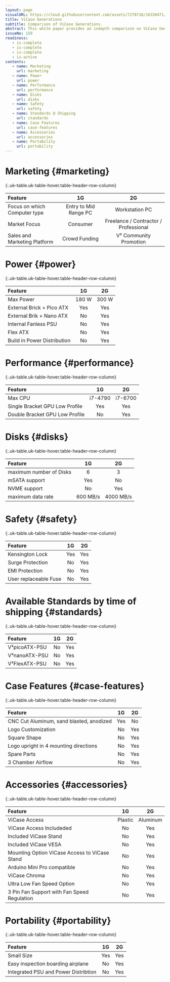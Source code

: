 ```yaml
---
layout: page
visualURL: https://cloud.githubusercontent.com/assets/7278716/16330471/06aeec16-3a1c-11e6-93f4-9fe13d719095.jpg
title: ViCase Generations
subtitle: Comparison of ViCase Generations.
abstract: This white paper provides an indepth comparison on ViCase Generations. In the end it starts a wishlist and discussion on new features for future ViCase generations.
issueNo: 159
readiness:
   - is-complete
   - is-complete
   - is-complete
   - is-active
contents:
   - name: Marketing
     url: marketing
   - name: Power
     url: power
   - name: Performance
     url: performance
   - name: Disks
     url: disks
   - name: Safety
     url: safety
   - name: Standards @ Shipping
     url: standards
   - name: Case Features
     url: case-features
   - name: Accessories
     url: accessories
   - name: Portability
     url: portability
---
```





# Marketing {#marketing}

{:.uk-table.uk-table-hover.table-header-row-column}

| Feature | 1G | 2G |
|:--------|:---:|:----:|
| Focus on which Computer type | Entry to Mid Range PC | Workstation PC |
| Market Focus | Consumer | Freelance / Contractor / Professional |
| Sales and Marketing Platform | Crowd Funding | V² Community Promotion |


# Power {#power}

{:.uk-table.uk-table-hover.table-header-row-column}

| Feature | 1G | 2G |
|:--------|:---:|:----:|
| Max Power | 180 W | 300 W |
| External Brick + Pico ATX | Yes | Yes |
| External Brik + Nano ATX | No | Yes |
| Internal Fanless PSU | No | Yes |
| Flex ATX | No | Yes |
| Build in Power Distribution | No | Yes |


# Performance {#performance}

{:.uk-table.uk-table-hover.table-header-row-column}

| Feature | 1G | 2G |
|:--------|:---:|:----:|
| Max CPU | i7-4790 | i7-6700 |
| Single Bracket GPU Low Profile | Yes | Yes |
| Double Bracket GPU Low Profile | No | Yes |


# Disks {#disks}

{:.uk-table.uk-table-hover.table-header-row-column}

| Feature | 1G | 2G |
|:--------|:---:|:----:|
| maximum number of Disks | 6 | 3 |
| mSATA support | Yes | No |
| NVME support | No | Yes |
| maximum data rate | 600 MB/s | 4000 MB/s |


# Safety {#safety}

{:.uk-table.uk-table-hover.table-header-row-column}

| Feature | 1G | 2G |
|:--------|:---:|:----:|
| Kensington Lock | Yes | Yes |
| Surge Protection | No | Yes |
| EMI Protection | No | Yes |
| User replaceable Fuse | No | Yes |


# Available Standards by time of shipping {#standards}

{:.uk-table.uk-table-hover.table-header-row-column}

| Feature | 1G | 2G |
|:--------|:---:|:----:|
|V²picoATX-PSU | No | Yes |
|V²nanoATX-PSU | No | Yes |
|V²FlexATX-PSU | No | Yes |

 
# Case Features {#case-features}

{:.uk-table.uk-table-hover.table-header-row-column}

| Feature | 1G | 2G |
|:--------|:---:|:----:|
| CNC Cut Aluminum, sand blasted, anodized | Yes | No |
| Logo Customization | No | Yes |
| Square Shape | No | Yes |
| Logo upright in 4 mounting directions | No | Yes |
| Spare Parts | No | Yes |
| 3 Chamber Airflow | No | Yes |


# Accessories {#accessories}

{:.uk-table.uk-table-hover.table-header-row-column}

| Feature | 1G | 2G |
|:--------|:---:|:----:|
| ViCase Access | Plastic | Aluminum |
| ViCase Access Includeded | No | Yes |
| Included ViCase Stand | No | Yes |
| Included ViCase VESA | No | Yes |
| Mounting Option ViCase Access to ViCase Stand | No | Yes |
| Arduino Mini Pro compatible | No | Yes |
| ViCase Chroma | No | Yes | 
| Ultra Low Fan Speed Option | No | Yes |
| 3 Pin Fan Support with Fan Speed Regulation | No | Yes |


# Portability {#portability}

{:.uk-table.uk-table-hover.table-header-row-column}

| Feature | 1G | 2G |
|:--------|:---:|:----:|
| Small Size | Yes | Yes |
| Easy inspection boarding airplane | No | Yes |
| Integrated PSU and Power Distribtion | No | Yes |






